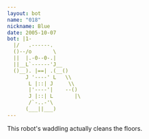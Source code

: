 ```yaml
---
layout: bot
name: "018"
nickname: Blue
date: 2005-10-07
bot: |1-
  |/   .------.         
  ()--/o       \        
  ||  |.-0--0-.|        
  ||__L`------'J__      
  ()__). |==| .(__()    
      J '----' L   \\   
       L |::| J     \\  
       |'----'|    --() 
       J |::| L       |\
       /`-..-'\         
      (___||___)        
---
```

This robot's waddling actually cleans the floors.